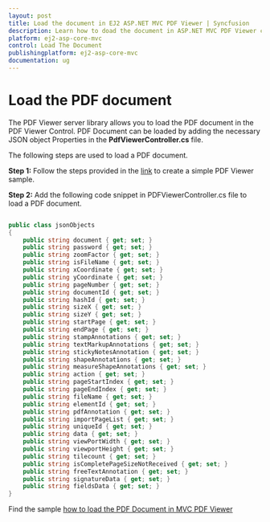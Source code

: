 ```yaml
---
layout: post
title: Load the document in EJ2 ASP.NET MVC PDF Viewer | Syncfusion
description: Learn how to doad the document in ASP.NET MVC PDF Viewer component of Syncfusion Essential JS 2 and more.
platform: ej2-asp-core-mvc
control: Load The Document
publishingplatform: ej2-asp-core-mvc
documentation: ug
---
```



# Load the PDF document

The PDF Viewer server library allows you to load the PDF document in the PDF Viewer Control. PDF Document can be loaded by adding the necessary JSON object Properties in the **PdfViewerController.cs** file.

The following steps are used to load a PDF document.

**Step 1:** Follow the steps provided in the [link](https://ej2.syncfusion.com/aspnetmvc/documentation/pdfviewer/getting-started/) to create a simple PDF Viewer sample.

**Step 2:** Add the following code snippet in PDFViewerController.cs file to load a PDF document.

```cs

public class jsonObjects 
{ 
    public string document { get; set; }
    public string password { get; set; }
    public string zoomFactor { get; set; }
    public string isFileName { get; set; }
    public string xCoordinate { get; set; }
    public string yCoordinate { get; set; }
    public string pageNumber { get; set; }
    public string documentId { get; set; }
    public string hashId { get; set; }
    public string sizeX { get; set; }
    public string sizeY { get; set; }
    public string startPage { get; set; }
    public string endPage { get; set; }
    public string stampAnnotations { get; set; }
    public string textMarkupAnnotations { get; set; }
    public string stickyNotesAnnotation { get; set; }
    public string shapeAnnotations { get; set; }
    public string measureShapeAnnotations { get; set; }
    public string action { get; set; }
    public string pageStartIndex { get; set; }
    public string pageEndIndex { get; set; }
    public string fileName { get; set; }
    public string elementId { get; set; }
    public string pdfAnnotation { get; set; }
    public string importPageList { get; set; }
    public string uniqueId { get; set; }
    public string data { get; set; }
    public string viewPortWidth { get; set; }
    public string viewportHeight { get; set; }
    public string tilecount { get; set; }
    public string isCompletePageSizeNotReceived { get; set; }
    public string freeTextAnnotation { get; set; }
    public string signatureData { get; set; }
    public string fieldsData { get; set; }
}

```

Find the sample [how to load the PDF Document in MVC PDF Viewer](https://www.syncfusion.com/downloads/support/directtrac/general/ze/PDFViewTest-1000651816)